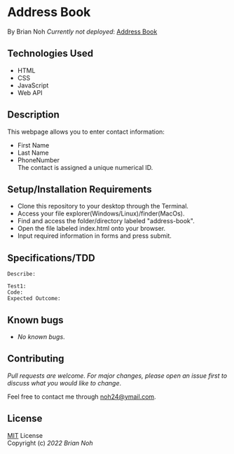 # Address Book
By Brian Noh
_Currently not deployed_: [Address Book](noh24.github.com/address-book/)

## Technologies Used  
* HTML
* CSS
* JavaScript
* Web API

## Description
This webpage allows you to enter contact information:  
* First Name
* Last Name
* PhoneNumber  
The contact is assigned a unique numerical ID.

## Setup/Installation Requirements
* Clone this repository to your desktop through the Terminal.
* Access your file explorer(Windows/Linux)/finder(MacOs).
* Find and access the folder/directory labeled "address-book".
* Open the file labeled index.html onto your browser.
* Input required information in forms and press submit.

## Specifications/TDD
```
Describe:

Test1:
Code:
Expected Outcome:
```
## Known bugs
* _No known bugs_.

## Contributing
_Pull requests are welcome. For major changes, please open an issue first to discuss what you would like to change_.  
  
Feel free to contact me through <noh24@ymail.com>.

## License
[MIT](./license.txt) License  
Copyright (c) _2022 Brian Noh_